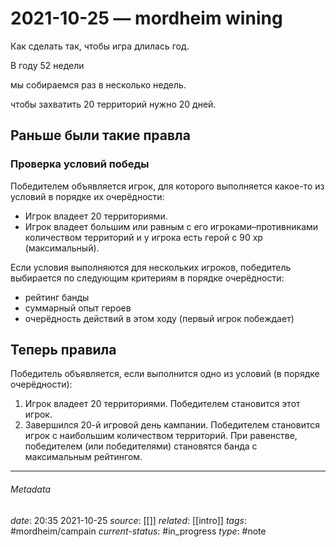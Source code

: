 # 2021-10-25 — mordheim wining

Как сделать так, чтобы игра длилась год.

В году 52 недели

мы собираемся раз в несколько недель.

чтобы захватить 20 территорий нужно 20 дней.

## Раньше были такие правла

### Проверка условий победы

Победителем объявляется игрок, для которого выполняется какое-то из условий в порядке их очерёдности:

- Игрок владеет 20 территориями.
- Игрок владеет большим или равным с его игроками–противниками количеством территорий и у игрока есть герой с 90 xp (максимальный).

Если условия выполняются для нескольких игроков, победитель выбирается по следующим критериям в порядке очерёдности:

- рейтинг банды
- суммарный опыт героев
- очерёдность действий в этом ходу (первый игрок побеждает)

## Теперь правила

Победитель объявляется, если выполнится одно из условий (в порядке очерёдности):

1. Игрок владеет 20 территориями. Победителем становится этот игрок.
2. Завершился 20-й игровой день кампании. Победителем становится игрок с наибольшим количеством территорий. При равенстве, победителем (или победителями) становятся банда с максимальным рейтингом.

---

###### Metadata

*date*: 20:35 2021-10-25
*source*: [[]]
*related*: [[intro]]
*tags*: #mordheim/campain 
*current-status*: #in_progress 
*type*: #note
